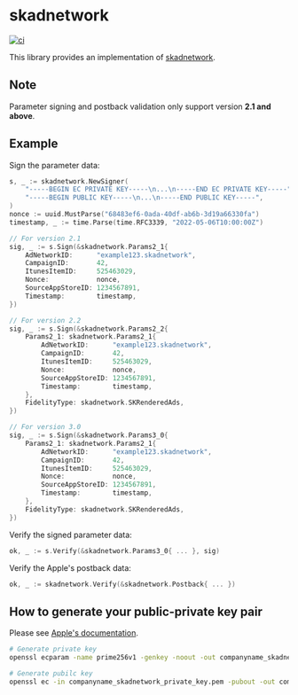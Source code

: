 # skadnetwork

[![ci](https://github.com/mechiru/skadnetwork/workflows/ci/badge.svg)](https://github.com/mechiru/skadnetwork/actions?query=workflow:ci)

This library provides an implementation of [skadnetwork](https://developer.apple.com/documentation/storekit/skadnetwork).


## Note
Parameter signing and postback validation only support version **2.1 and above**.


## Example

Sign the parameter data:
```go
s, _ := skadnetwork.NewSigner(
    "-----BEGIN EC PRIVATE KEY-----\n...\n-----END EC PRIVATE KEY-----" +
    "-----BEGIN PUBLIC KEY-----\n...\n-----END PUBLIC KEY-----",
)
nonce := uuid.MustParse("68483ef6-0ada-40df-ab6b-3d19a66330fa")
timestamp, _ := time.Parse(time.RFC3339, "2022-05-06T10:00:00Z")

// For version 2.1
sig, _ := s.Sign(&skadnetwork.Params2_1{
    AdNetworkID:      "example123.skadnetwork",
    CampaignID:       42,
    ItunesItemID:     525463029,
    Nonce:            nonce,
    SourceAppStoreID: 1234567891,
    Timestamp:        timestamp,
})

// For version 2.2
sig, _ := s.Sign(&skadnetwork.Params2_2{
    Params2_1: skadnetwork.Params2_1{
        AdNetworkID:      "example123.skadnetwork",
        CampaignID:       42,
        ItunesItemID:     525463029,
        Nonce:            nonce,
        SourceAppStoreID: 1234567891,
        Timestamp:        timestamp,
    },
    FidelityType: skadnetwork.SKRenderedAds,
})

// For version 3.0
sig, _ := s.Sign(&skadnetwork.Params3_0{
    Params2_1: skadnetwork.Params2_1{
        AdNetworkID:      "example123.skadnetwork",
        CampaignID:       42,
        ItunesItemID:     525463029,
        Nonce:            nonce,
        SourceAppStoreID: 1234567891,
        Timestamp:        timestamp,
    },
    FidelityType: skadnetwork.SKRenderedAds,
})
```

Verify the signed parameter data:
```go
ok, _ := s.Verify(&skadnetwork.Params3_0{ ... }, sig)
```

Verify the Apple's postback data:
```go
ok, _ := skadnetwork.Verify(&skadnetwork.Postback{ ... })
```


## How to generate your public-private key pair

Please see [Apple's documentation](https://developer.apple.com/documentation/storekit/skadnetwork/registering_an_ad_network#3657881).

```bash
# Generate private key
openssl ecparam -name prime256v1 -genkey -noout -out companyname_skadnetwork_private_key.pem

# Generate pubilc key
openssl ec -in companyname_skadnetwork_private_key.pem -pubout -out companyname_skadnetwork_public_key.pem
```
